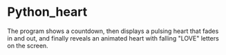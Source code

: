 # Python_heart

The program shows a countdown, then displays a pulsing heart that fades in and out, and finally reveals an animated heart with falling "LOVE" letters on the screen.
